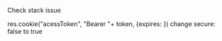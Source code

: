 Check stack issue

res.cookie("acessToken", "Bearer "+ token, {expires: })
change secure: false to true
